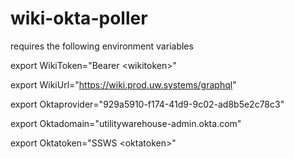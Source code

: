 # wiki-okta-poller

requires the following environment variables

export WikiToken="Bearer \<wikitoken\>"
  
export WikiUrl="https://wiki.prod.uw.systems/graphql"

export Oktaprovider="929a5910-f174-41d9-9c02-ad8b5e2c78c3"

export Oktadomain="utilitywarehouse-admin.okta.com"

export Oktatoken="SSWS \<oktatoken\>"
